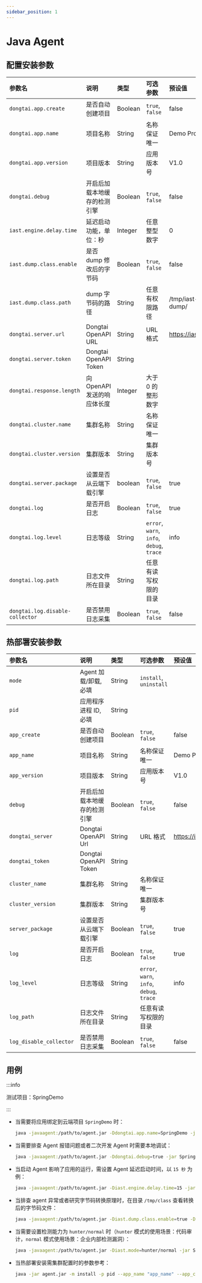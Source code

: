```yaml
---
sidebar_position: 1
---
```


# Java Agent

## 配置安装参数

| 参数名                          | 说明                         | 类型    | 可选参数                                  | 预设值                  |
| :------------------------------ | :--------------------------- | :------ | :---------------------------------------- | :---------------------- |
| `dongtai.app.create`            | 是否自动创建项目             | Boolean | `true`, `false`                           | false                   |
| `dongtai.app.name`              | 项目名称                     | String  | 名称保证唯一                              | Demo Project            |
| `dongtai.app.version`           | 项目版本                     | String  | 应用版本号                                | V1.0                    |
| `dongtai.debug`                 | 开启后加载本地缓存的检测引擎 | Boolean | `true`, `false`                           | false                   |
| `iast.engine.delay.time`        | 延迟启动功能，单位：秒       | Integer | 任意整型数字                              | 0                       |
| `iast.dump.class.enable`        | 是否 dump 修改后的字节码     | Boolean | `true`, `false`                           | false                   |
| `iast.dump.class.path`          | dump 字节码的路径            | String  | 任意有权限路径                            | /tmp/iast-class-dump/   |
| `dongtai.server.url`            | Dongtai OpenAPI URL          | String  | URL 格式                                  | https://iast.io/openapi |
| `dongtai.server.token`          | Dongtai OpenAPI Token        | String  |                                           |                         |
| `dongtai.response.length`       | 向 OpenAPI 发送的响应体长度  | Integer | 大于 0 的整形数字                         |                         |
| `dongtai.cluster.name`          | 集群名称                     | String  | 名称保证唯一                              |                         |
| `dongtai.cluster.version`       | 集群版本                     | String  | 集群版本号                                |                         |
| `dongtai.server.package`        | 设置是否从云端下载引擎       | boolean | `true`, `false`                           | true                    |
| `dongtai.log`                   | 是否开启日志                 | Boolean | `true`, `false`                           | true                    |
| `dongtai.log.level`             | 日志等级                     | String  | `error`, `warn`, `info`, `debug`, `trace` | info                    |
| `dongtai.log.path`              | 日志文件所在目录             | String  | 任意有读写权限的目录                      |                         |
| `dongtai.log.disable-collector` | 是否禁用日志采集             | Boolean | `true`, `false`                           | false                   |

## 热部署安装参数

| 参数名                  | 说明                         | 类型    | 可选参数                                  | 预设值                  |
| :---------------------- | :--------------------------- | :------ | :---------------------------------------- | :---------------------- |
| `mode`                  | Agent 加载/卸载, 必填        | String  | `install`, `uninstall`                    |                         |
| `pid`                   | 应用程序进程 ID, 必填        | String  |                                           |                         |
| `app_create`            | 是否自动创建项目             | Boolean | `true`, `false`                           | false                   |
| `app_name`              | 项目名称                     | String  | 名称保证唯一                              | Demo Project            |
| `app_version`           | 项目版本                     | String  | 应用版本号                                | V1.0                    |
| `debug`                 | 开启后加载本地缓存的检测引擎 | Boolean | `true`, `false`                           | false                   |
| `dongtai_server`        | Dongtai OpenAPI Url          | String  | URL 格式                                  | https://iast.io/openapi |
| `dongtai_token`         | Dongtai OpenAPI Token        | String  |                                           |                         |
| `cluster_name`          | 集群名称                     | String  | 名称保证唯一                              |                         |
| `cluster_version`       | 集群版本                     | String  | 集群版本号                                |                         |
| `server_package`        | 设置是否从云端下载引擎       | Boolean | `true`, `false`                           | true                    |
| `log`                   | 是否开启日志                 | Boolean | `true`, `false`                           | true                    |
| `log_level`             | 日志等级                     | String  | `error`, `warn`, `info`, `debug`, `trace` | info                    |
| `log_path`              | 日志文件所在目录             | String  | 任意有读写权限的目录                      |                         |
| `log_disable_collector` | 是否禁用日志采集             | Boolean | `true`, `false`                           | false                   |


## 用例

:::info

测试项目：SpringDemo

:::

* 当需要将应用绑定到云端项目 `SpringDemo` 时：

  ```bash
  java -javaagent:/path/to/agent.jar -Ddongtai.app.name=SpringDemo -jar SpringDemo.jar
  ```

* 当需要排查 Agent 报错问题或者二次开发 Agent 时需要本地调试：

  ```bash
  java -javaagent:/path/to/agent.jar -Ddongtai.debug=true -jar SpringDemo.jar
  ```

* 当启动 Agent 影响了应用的运行，需设置 Agent 延迟启动时间，以 `15 秒` 为例：

  ```bash
  java -javaagent:/path/to/agent.jar -Diast.engine.delay.time=15 -jar SpringDemo.jar
  ```

* 当排查 agent 异常或者研究字节码转换原理时，在目录 `/tmp/class` 查看转换后的字节码文件：

  ```bash
  java -javaagent:/path/to/agent.jar -Diast.dump.class.enable=true -Diast.dump.class.path=/tmp/class -jar SpringDemo.jar
  ```

* 当需要设置检测能力为 `hunter/normal` 时（`hunter` 模式的使用场景：代码审计，`normal` 模式使用场景：企业内部检测漏洞）：

  ```bash
  java -javaagent:/path/to/agent.jar -Diast.mode=hunter/normal -jar SpringDemo.jar
  ```

* 当热部署安装需集群配置时的参数参考：
  ```bash
  java -jar agent.jar -m install -p pid --app_name "app_name" --app_create "true" --app_version "v1.0" --dongtai_server "https://iast.io/openapi" --dongtai_token "a303ab4bedc93f96808335d023d7ac4d2ba00773" --cluster_name "cluster_name" --cluster_version "v1.0" --server_package "false" --log_level "info" --log_path "/tmp"
  ```